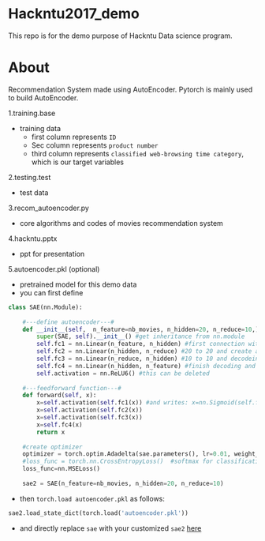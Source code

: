 # Hackntu2017_demo
This repo is for the demo purpose of Hackntu Data science program.

# About
Recommendation System made using AutoEncoder.
Pytorch is mainly used to build AutoEncoder.

1.training.base
- training data
  - first column represents ```ID```
  - Sec column represents ```product number```
  - third column represents ```classified web-browsing time category```, which is our target variables
 
2.testing.test
- test data
 
3.recom_autoencoder.py
- core algorithms and codes of movies recommendation system

4.hackntu.pptx
- ppt for presentation

5.autoencoder.pkl (optional)
* pretrained model for this demo data
* you can first define 
```python
class SAE(nn.Module):
    
    #---define autoencoder---#
    def __init__(self,  n_feature=nb_movies, n_hidden=20, n_reduce=10,): 
        super(SAE, self).__init__() #get inheritance from nn.module
        self.fc1 = nn.Linear(n_feature, n_hidden) #first connection with 20 elements hidden neurons
        self.fc2 = nn.Linear(n_hidden, n_reduce) #20 to 20 and create another 10 neurons
        self.fc3 = nn.Linear(n_reduce, n_hidden) #10 to 10 and decodeing
        self.fc4 = nn.Linear(n_hidden, n_feature) #finish decoding and make output
        self.activation = nn.ReLU6() #this can be deleted
    
    #---feedforward function---#
    def forward(self, x):
        x=self.activation(self.fc1(x)) #and writes: x=nn.Sigmoid(self.fc1(x))...
        x=self.activation(self.fc2(x))
        x=self.activation(self.fc3(x))
        x=self.fc4(x)
        return x
   
    #create optimizer
    optimizer = torch.optim.Adadelta(sae.parameters(), lr=0.01, weight_decay=0.5)
    #loss_func = torch.nn.CrossEntropyLoss()  #softmax for classification
    loss_func=nn.MSELoss()
    
    sae2 = SAE(n_feature=nb_movies, n_hidden=20, n_reduce=10)
```
* then ```torch.load autoencoder.pkl``` as follows:
 ```python
 sae2.load_state_dict(torch.load('autoencoder.pkl'))
 ```
 * and directly replace ```sae``` with your customized ```sae2``` [here](https://github.com/HowardNTUST/Hackntu2017_demo/blob/master/recom_autoencoder.py#L167)
  
